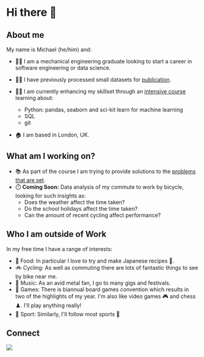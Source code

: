 # Hi there 👋

## About me
My name is Michael (he/him) and:
- :man_student: I am a mechanical engineering graduate looking to start a career in software engineering or data science.
- :man_scientist: I have previously processed small datasets for [publication](https://doi.org/10.1016/j.ijfatigue.2017.07.009).
- :man_technologist: I am currently enhancing my skillset through an [intensive course](https://skills.cogrammar.com/) learning about:
  - Python: pandas, seaborn and sci-kit learn for machine learning
  - SQL
  - git

- :house: I am based in London, UK.

## What am I working on?

- :books: As part of the course I am trying to provide solutions to the [problems that are set](./Portfolio%20Problems/).
- :stopwatch: **Coming Soon:** Data analysis of my commute to work by bicycle, looking for such insights as:
    - Does the weather affect the time taken?
    - Do the school holidays affect the time taken?
    - Can the amount of recent cycling affect performance?


## Who I am outside of Work

In my free time I have a range of interests:

- :curry: Food: In particular I love to try and make Japanese recipes :japan:.
- :bike: Cycling: As well as commuting there are lots of fantastic things to see by bike near me.
- :metal: Music: As an avid metal fan, I go to many gigs and festivals.
- :game_die: Games: There is biannual board games convention which results in two of the highlights of my year. I'm also like video games :video_game: and chess :chess_pawn:. I'll play anything really!
-  :cricket_game: Sport: Similarly, I'll follow most sports :rugby_football:

## Connect
[<img src="https://img.shields.io/badge/LinkedIn-0077B5?style=for-the-badge&logo=linkedin&logoColor=white" />](https://linkedin.com/in/michael-a-giles)

<!--
**michaelagiles/michaelagiles** is a ✨ _special_ ✨ repository because its `README.md` (this file) appears on your GitHub profile.

Here are some ideas to get you started:

- 🔭 I’m currently working on ...
- 🌱 I’m currently learning ...
- 👯 I’m looking to collaborate on ...
- 🤔 I’m looking for help with ...
- 💬 Ask me about ...
- 📫 How to reach me: ...
- 😄 Pronouns: ...
- ⚡ Fun fact: ...
-->
